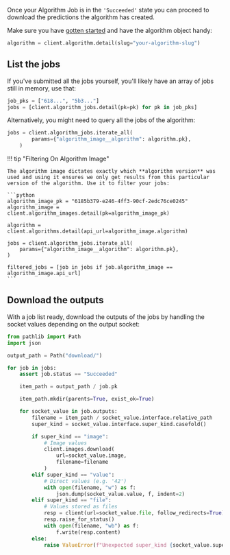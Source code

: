 Once your Algorithm Job is in the `'Succeeded'` state you can proceed to download the predictions the algorithm has created.

Make sure you have [gotten started](../getting-started.md) and have the algorithm object handy:

```python
algorithm = client.algorithm.detail(slug="your-algorithm-slug")
```

## List the jobs

If you've submitted all the jobs yourself, you'll likely have an array of jobs still in memory, use that:

```python
job_pks = ["618...", "5b3..."]
jobs = [client.algorithm_jobs.detail(pk=pk) for pk in job_pks]
```

Alternatively, you might need to query all the jobs of the algorithm:

```python
jobs = client.algorithm_jobs.iterate_all(
        params={"algorithm_image__algorithm": algorithm.pk},
    )
```

!!! tip "Filtering On Algorithm Image"

    The algorithm image dictates exactly which **algorithm version** was used and using it ensures we only get results from this particular version of the algorithm. Use it to filter your jobs:

    ```python
    algorithm_image_pk = "6185b379-e246-4ff3-90cf-2edc76ce0245"
    algorithm_image = client.algorithm_images.detail(pk=algorithm_image_pk)

    algorithm = client.algorithms.detail(api_url=algorithm_image.algorithm)

    jobs = client.algorithm_jobs.iterate_all(
        params={"algorithm_image__algorithm": algorithm.pk},
    )

    filtered_jobs = [job in jobs if job.algorithm_image == algorithm_image.api_url]
    ```


## Download the outputs

With a job list ready, download the outputs of the jobs by handling the socket values depending on the output socket:

```python
from pathlib import Path
import json

output_path = Path("download/")

for job in jobs:
    assert job.status == "Succeeded"

    item_path = output_path / job.pk

    item_path.mkdir(parents=True, exist_ok=True)

    for socket_value in job.outputs:
        filename = item_path / socket_value.interface.relative_path
        super_kind = socket_value.interface.super_kind.casefold()

        if super_kind == "image":
            # Image values
            client.images.download(
                url=socket_value.image,
                filename=filename
            )
        elif super_kind == "value":
            # Direct values (e.g. '42')
            with open(filename, "w") as f:
                json.dump(socket_value.value, f, indent=2)
        elif super_kind == "file":
            # Values stored as files
            resp = client(url=socket_value.file, follow_redirects=True)
            resp.raise_for_status()
            with open(filename, "wb") as f:
                f.write(resp.content)
        else:
            raise ValueError(f"Unexpected super_kind {socket_value.super_kind}")
```
